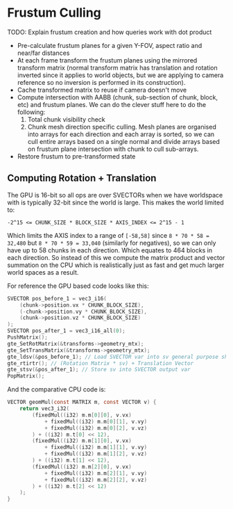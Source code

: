 # Frustum Culling

TODO: Explain frustum creation and how queries work with dot product

* Pre-calculate frustum planes for a given Y-FOV, aspect ratio and near/far distances
* At each frame transform the frustum planes using the mirrored transform matrix (normal
  transform matrix has translation and rotation inverted since it applies to world objects,
  but we are applying to camera reference so no inversion is performed in its construction).
* Cache transformed matrix to reuse if camera doesn't move
* Compute intersection with AABB (chunk, sub-section of chunk, block, etc) and frustum planes.
  We can do the clever stuff here to do the following:
  1. Total chunk visibility check
  2. Chunk mesh direction specific culling. Mesh planes are organised into arrays for each
     direction and each array is sorted, so we can cull entire arrays based on a single normal
     and divide arrays based on frustum plane intersection with chunk to cull sub-arrays.
* Restore frustum to pre-transformed state

## Computing Rotation + Translation

The GPU is 16-bit so all ops are over SVECTORs when we have worldspace with is
typically 32-bit since the world is large. This makes the world limited to:

```
-2^15 <= CHUNK_SIZE * BLOCK_SIZE * AXIS_INDEX <= 2^15 - 1
```

Which limits the AXIS index to a range of `[-58,58]` since `8 * 70 * 58 = 32,480`
but `8 * 70 * 59 = 33,040` (similarly for negatives), so we can only have up to
58 chunks in each direction. Which equates to 464 blocks in each direction.
So instead of this we compute the matrix product and vector summation on the CPU
which is realistically just as fast and get much larger world spaces as a result.

For reference the GPU based code looks like this:
```c
SVECTOR pos_before_1 = vec3_i16(
    (chunk->position.vx * CHUNK_BLOCK_SIZE),
    (-chunk->position.vy * CHUNK_BLOCK_SIZE),
    (chunk->position.vz * CHUNK_BLOCK_SIZE)
);
SVECTOR pos_after_1 = vec3_i16_all(0);
PushMatrix();
gte_SetRotMatrix(&transforms->geometry_mtx);
gte_SetTransMatrix(&transforms->geometry_mtx);
gte_ldsv(&pos_before_1); // Load SVECTOR var into sv general purpose short vector register
gte_rtirtr(); // (Rotation Matrix * sv) + Translation Vector
gte_stsv(&pos_after_1); // Store sv into SVECTOR output var
PopMatrix();
```

And the comparative CPU code is:

```c
VECTOR geomMul(const MATRIX m, const VECTOR v) {
    return vec3_i32(
        (fixedMul((i32) m.m[0][0], v.vx)
            + fixedMul((i32) m.m[0][1], v.vy)
            + fixedMul((i32) m.m[0][2], v.vz)
        ) + ((i32) m.t[0] << 12),
        (fixedMul((i32) m.m[1][0], v.vx)
            + fixedMul((i32) m.m[1][1], v.vy)
            + fixedMul((i32) m.m[1][2], v.vz)
        ) + ((i32) m.t[1] << 12),
        (fixedMul((i32) m.m[2][0], v.vx)
            + fixedMul((i32) m.m[2][1], v.vy)
            + fixedMul((i32) m.m[2][2], v.vz)
        ) + ((i32) m.t[2] << 12)
    );
}
```
